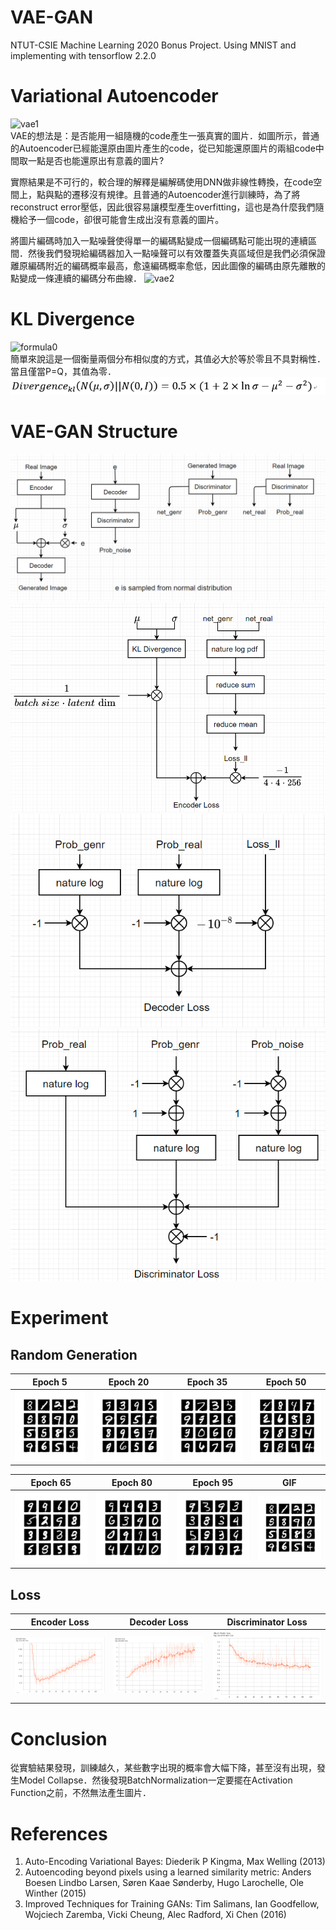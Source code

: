# VAE-GAN
NTUT-CSIE Machine Learning 2020 Bonus Project. Using MNIST and implementing with tensorflow 2.2.0

# Variational Autoencoder
![vae1](https://i.imgur.com/sKl5XPV.png)  
VAE的想法是：是否能用一組隨機的code產生一張真實的圖片．如圖所示，普通的Autoencoder已經能還原由圖片產生的code，從已知能還原圖片的兩組code中間取一點是否也能還原出有意義的圖片?  
  
實際結果是不可行的，較合理的解釋是編解碼使用DNN做非線性轉換，在code空間上，點與點的遷移沒有規律。且普通的Autoencoder進行訓練時，為了將reconstruct error壓低，因此很容易讓模型產生overfitting，這也是為什麼我們隨機給予一個code，卻很可能會生成出沒有意義的圖片。  
  
  將圖片編碼時加入一點噪聲使得單一的編碼點變成一個編碼點可能出現的連續區間．然後我們發現給編碼器加入一點噪聲可以有效覆蓋失真區域但是我們必須保證離原編碼附近的編碼概率最高，愈遠編碼概率愈低，因此圖像的編碼由原先離散的點變成一條連續的編碼分布曲線．
![vae2](https://imgur.com/uLklWnd.jpg)  

# KL Divergence
![formula0](https://wikimedia.org/api/rest_v1/media/math/render/svg/b115c150e9bbdbffb51b9f77d4d4e279b846e204)  
簡單來說這是一個衡量兩個分布相似度的方式，其值必大於等於零且不具對稱性．當且僅當P=Q，其值為零．
![formula1](https://github.com/Shuntw6096/VAE-GAN/blob/master/img/formula1.PNG)  

# VAE-GAN Structure
![structure](https://github.com/Shuntw6096/VAE-GAN/blob/master/img/structure.PNG)  
![encoder_loss](https://github.com/Shuntw6096/VAE-GAN/blob/master/img/encoder_loss.PNG)  
![decoder_loss](https://github.com/Shuntw6096/VAE-GAN/blob/master/img/decoder_loss.PNG)  
![discrimintor_loss](https://github.com/Shuntw6096/VAE-GAN/blob/master/img/discrimintor_loss.PNG)  

# Experiment
## Random Generation
| Epoch 5 | Epoch 20 | Epoch 35 | Epoch 50 |
|:---------:|:---------:|:---------:|:---------:|
|![epoch5](https://github.com/Shuntw6096/VAE-GAN/blob/master/img/image_at_epoch_004.png)|![epoch20](https://github.com/Shuntw6096/VAE-GAN/blob/master/img/image_at_epoch_019.png)|![epoch35](https://github.com/Shuntw6096/VAE-GAN/blob/master/img/image_at_epoch_034.png)|![epoch50](https://github.com/Shuntw6096/VAE-GAN/blob/master/img/image_at_epoch_049.png)|  

| Epoch 65 | Epoch 80 | Epoch 95 | GIF |
|:---------:|:---------:|:---------:|:---------:|
|![epoch65](https://github.com/Shuntw6096/VAE-GAN/blob/master/img/image_at_epoch_064.png)|![epoch80](https://github.com/Shuntw6096/VAE-GAN/blob/master/img/image_at_epoch_079.png)|![epoch95](https://github.com/Shuntw6096/VAE-GAN/blob/master/img/image_at_epoch_094.png)|![gif](https://github.com/Shuntw6096/VAE-GAN/blob/master/img/vaegan.gif)|

## Loss
| Encoder Loss | Decoder Loss | Discriminator Loss |
|:---------:|:---------:|:---------:|
|![Encoder Loss](https://github.com/Shuntw6096/VAE-GAN/blob/master/img/encoder_loss_perform.PNG)|![Decoder Loss](https://github.com/Shuntw6096/VAE-GAN/blob/master/img/decoder_loss_perform.PNG)|![Discriminator Loss](https://github.com/Shuntw6096/VAE-GAN/blob/master/img/discriminator_loss_perform.PNG)|

# Conclusion
從實驗結果發現，訓練越久，某些數字出現的概率會大幅下降，甚至沒有出現，發生Model Collapse．然後發現BatchNormalization一定要擺在Activation Function之前，不然無法產生圖片．

# References
1. Auto-Encoding Variational Bayes: Diederik P Kingma, Max Welling (2013)
2. Autoencoding beyond pixels using a learned similarity metric: Anders Boesen Lindbo Larsen, Søren Kaae Sønderby, Hugo Larochelle, Ole Winther (2015)
3. Improved Techniques for Training GANs: Tim Salimans, Ian Goodfellow, Wojciech Zaremba, Vicki Cheung, Alec Radford, Xi Chen (2016)










